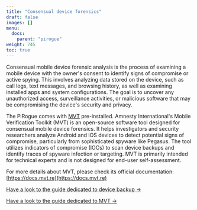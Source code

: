 ```yaml
---
title: "Consensual device forensics"
draft: false
images: []
menu:
  docs:
    parent: "pirogue"
weight: 745
toc: true
---
```


Consensual mobile device forensic analysis is the process of examining a mobile device with the owner's consent to identify signs of compromise or active spying. This involves analyzing data stored on the device, such as call logs, text messages, and browsing history, as well as examining installed apps and system configurations. The goal is to uncover any unauthorized access, surveillance activities, or malicious software that may be compromising the device's security and privacy.

The PiRogue comes with [MVT](https://mvt.re) pre-installed. Amnesty International's Mobile Verification Toolkit (MVT) is an open-source software tool designed for consensual mobile device forensics. It helps investigators and security researchers analyze Android and iOS devices to detect potential signs of compromise, particularly from sophisticated spyware like Pegasus. The tool utilizes indicators of compromise (IOCs) to scan device backups and identify traces of spyware infection or targeting. MVT is primarily intended for technical experts and is not designed for end-user self-assessment. 

For more details about MVT, please check its official documentation: [https://docs.mvt.re](https://docs.mvt.re)

[Have a look to the guide dedicated to device backup →](/guides/g4)

[Have a look to the guide dedicated to MVT →](/guides/g7)